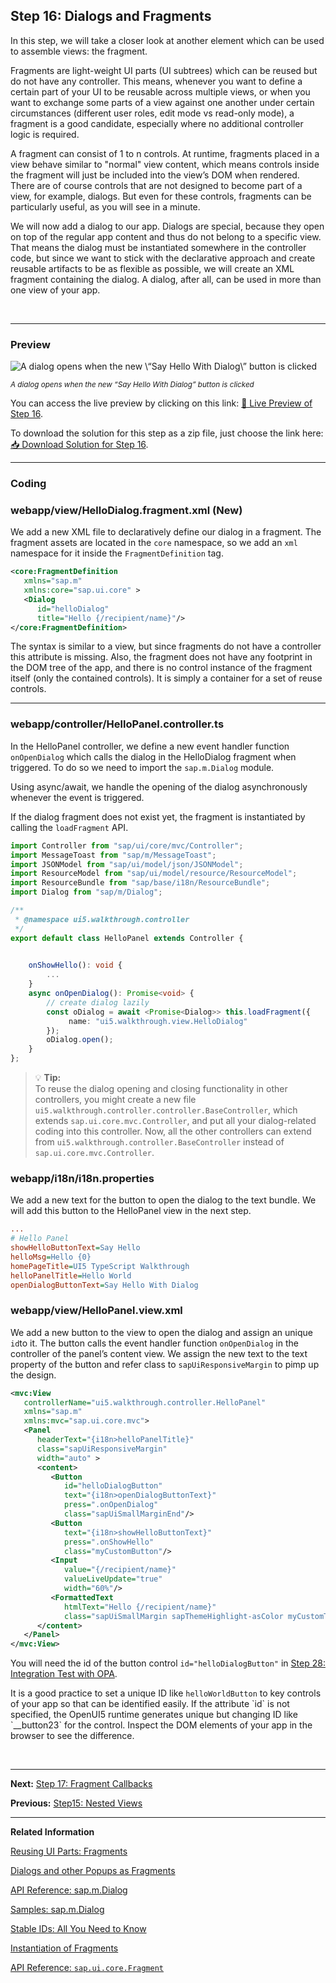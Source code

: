 ## Step 16: Dialogs and Fragments

In this step, we will take a closer look at another element which can be used to assemble views: the fragment.

Fragments are light-weight UI parts \(UI subtrees\) which can be reused but do not have any controller. This means, whenever you want to define a certain part of your UI to be reusable across multiple views, or when you want to exchange some parts of a view against one another under certain circumstances \(different user roles, edit mode vs read-only mode\), a fragment is a good candidate, especially where no additional controller logic is required.

A fragment can consist of 1 to n controls. At runtime, fragments placed in a view behave similar to "normal" view content, which means controls inside the fragment will just be included into the view’s DOM when rendered. There are of course controls that are not designed to become part of a view, for example, dialogs. But even for these controls, fragments can be particularly useful, as you will see in a minute.

We will now add a dialog to our app. Dialogs are special, because they open on top of the regular app content and thus do not belong to a specific view. That means the dialog must be instantiated somewhere in the controller code, but since we want to stick with the declarative approach and create reusable artifacts to be as flexible as possible, we will create an XML fragment containing the dialog. A dialog, after all, can be used in more than one view of your app.

&nbsp;

***

### Preview
  
![](https://sdk.openui5.org/docs/topics/loio0916080895e144ed8b31963bfb18e17f_LowRes.png "A dialog opens when the new \“Say Hello With Dialog\” button is clicked")

<sup>*A dialog opens when the new “Say Hello With Dialog” button is clicked*</sup>

You can access the live preview by clicking on this link: [🔗 Live Preview of Step 16](https://sap-samples.github.io/ui5-typescript-walkthrough/step-16/index-cdn.html).

To download the solution for this step as a zip file, just choose the link here: [📥 Download Solution for Step 16](https://sap-samples.github.io/ui5-typescript-walkthrough/ui5-typescript-walkthrough-step-16.zip).

***


### Coding

### webapp/view/HelloDialog.fragment.xml \(New\)

We add a new XML file to declaratively define our dialog in a fragment. The fragment assets are located in the `core` namespace, so we add an `xml` namespace for it inside the `FragmentDefinition` tag.

```xml
<core:FragmentDefinition
   xmlns="sap.m"
   xmlns:core="sap.ui.core" >
   <Dialog
      id="helloDialog"
      title="Hello {/recipient/name}"/>
</core:FragmentDefinition>
```

The syntax is similar to a view, but since fragments do not have a controller this attribute is missing. Also, the fragment does not have any footprint in the DOM tree of the app, and there is no control instance of the fragment itself (only the contained controls). It is simply a container for a set of reuse controls.

***

### webapp/controller/HelloPanel.controller.ts

In the HelloPanel controller, we define a new event handler function `onOpenDialog` which calls the dialog in the HelloDialog fragment when triggered. To do so we need to import the `sap.m.Dialog` module.

Using async/await, we handle the opening of the dialog asynchronously whenever the event is triggered.

If the dialog fragment does not exist yet, the fragment is instantiated by calling the `loadFragment` API. 

```ts
import Controller from "sap/ui/core/mvc/Controller";
import MessageToast from "sap/m/MessageToast";
import JSONModel from "sap/ui/model/json/JSONModel";
import ResourceModel from "sap/ui/model/resource/ResourceModel";
import ResourceBundle from "sap/base/i18n/ResourceBundle";
import Dialog from "sap/m/Dialog";

/**
 * @namespace ui5.walkthrough.controller
 */
export default class HelloPanel extends Controller {
    

    onShowHello(): void {
        ...
    }
    async onOpenDialog(): Promise<void> {
        // create dialog lazily
        const oDialog = await <Promise<Dialog>> this.loadFragment({
             name: "ui5.walkthrough.view.HelloDialog"
        });
        oDialog.open();
    }
};
```

> 💡 **Tip:** <br>
> To reuse the dialog opening and closing functionality in other controllers, you might create a new file `ui5.walkthrough.controller.controller.BaseController`, which extends `sap.ui.core.mvc.Controller`, and put all your dialog-related coding into this controller. Now, all the other controllers can extend from `ui5.walkthrough.controller.BaseController` instead of `sap.ui.core.mvc.Controller`.


### webapp/i18n/i18n.properties

We add a new text for the button to open the dialog to the text bundle. We will add this button to the HelloPanel view in the next step.

```ini
...
# Hello Panel
showHelloButtonText=Say Hello
helloMsg=Hello {0}
homePageTitle=UI5 TypeScript Walkthrough
helloPanelTitle=Hello World
openDialogButtonText=Say Hello With Dialog
```

### webapp/view/HelloPanel.view.xml

We add a new button to the view to open the dialog and assign an unique `id`to it. The button calls the event handler function `onOpenDialog` in the controller of the panel’s content view. We assign the new text to the text property of the button and refer class to `sapUiResponsiveMargin` to pimp up the design.

```xml
<mvc:View
   controllerName="ui5.walkthrough.controller.HelloPanel"
   xmlns="sap.m"
   xmlns:mvc="sap.ui.core.mvc">
   <Panel
      headerText="{i18n>helloPanelTitle}"
      class="sapUiResponsiveMargin"
      width="auto" >
      <content>
         <Button
            id="helloDialogButton"
            text="{i18n>openDialogButtonText}"
            press=".onOpenDialog"
            class="sapUiSmallMarginEnd"/>
         <Button
            text="{i18n>showHelloButtonText}"
            press=".onShowHello"
            class="myCustomButton"/>
         <Input
            value="{/recipient/name}"
            valueLiveUpdate="true"
            width="60%"/>
         <FormattedText
            htmlText="Hello {/recipient/name}"
            class="sapUiSmallMargin sapThemeHighlight-asColor myCustomText"/>
      </content>
   </Panel>
</mvc:View>
```

You will need the id of the button control `id="helloDialogButton"` in [Step 28: Integration Test with OPA](../28/README.md). 

It is a good practice to set a unique ID like `helloWorldButton` to key controls of your app so that can be identified easily. If the attribute \`id\` is not specified, the OpenUI5 runtime generates unique but changing ID like \`\_\_button23\` for the control. Inspect the DOM elements of your app in the browser to see the difference.

&nbsp;

***

**Next:** [Step 17: Fragment Callbacks](../17/README.md "Now that we have integrated the dialog, it's time to add some user interaction. The user will definitely want to close the dialog again at some point, so we add a button to close the dialog and assign an event handler.")

**Previous:** [Step15: Nested Views](../15/README.md "Our panel content is getting more and more complex and now it is time to move the panel content to a separate view. With that approach, the application structure is much easier to understand, and the individual parts of the app can be reused.")

***

**Related Information**  

[Reusing UI Parts: Fragments](https://sdk.openui5.org/topic/36a5b130076e4b4aac2c27eebf324909.html "Fragments are light-weight UI parts (UI sub-trees) which can be reused, defined similar to views, but do not have any controller or other behavior code involved.")

[Dialogs and other Popups as Fragments](https://sdk.openui5.org/topic/448c6418153149a79c8ff4370808f9c1.html "You can use fragments to declaratively define dialogs and other popup controls which are not part of the normal page UI structure.")

[API Reference: sap.m.Dialog](https://sdk.openui5.org/api/sap.m.Dialog)

[Samples: sap.m.Dialog](https://sdk.openui5.org/entity/sap.m.Dialog)

[Stable IDs: All You Need to Know](https://sdk.openui5.org/topic/f51dbb78e7d5448e838cdc04bdf65403.html "Stable IDs are IDs for controls, elements, or components that you set yourself in the respective id property or attribute as opposed to IDs that are generated by  OpenUI5. Stable means that the IDs are concatenated with the application component ID and do not have any auto-generated parts.")

[Instantiation of Fragments](https://sdk.openui5.org/topic/04129b2798c447368f4c8922c3c33cd7.html "OpenUI5 provides two options to instantiate a fragment: If it is instantiated inside a controller extending sap.ui.core.mvc.Controller, the loadFragment() function is the way to go. However, if it is instantiated in a non-controller artefact, the generic function sap.ui.core.Fragment.load() can be used.")

[API Reference: `sap.ui.core.Fragment`](https://sdk.openui5.org/#/api/sap.ui.core.Fragment)